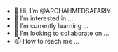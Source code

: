 - 👋 Hi, I’m @ARCHAHMEDSAFARIY
- 👀 I’m interested in ...
- 🌱 I’m currently learning ...
- 💞️ I’m looking to collaborate on ...
- 📫 How to reach me ...

<!---
ARCHAHMEDSAFARIY/ARCHAHMEDSAFARIY is a ✨ special ✨ repository because its `README.md` (this file) appears on your GitHub profile.
You can click the Preview link to take a look at your changes.
--->
